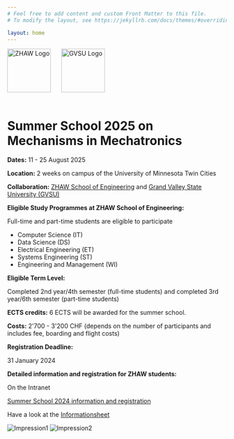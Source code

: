 ```yaml
---
# Feel free to add content and custom Front Matter to this file.
# To modify the layout, see https://jekyllrb.com/docs/themes/#overriding-theme-defaults

layout: home
---
```

<div>
    <img src="/assets/images/ZHAW_Logo.png" alt="ZHAW Logo" width="auto" height="100" style="margin-right: 20px;margin-bottom: 20px;">
    <img src="/assets/images/GVSU_Logo.png" alt="GVSU Logo" width="auto" height="100" style="margin-bottom: 20px;">
</div>

# Summer School 2025 on Mechanisms in Mechatronics

**Dates:** 11 - 25 August 2025

**Location:** 2 weeks on campus of the University of Minnesota Twin Cities

**Collaboration:** [ZHAW School of Engineering](https://www.zhaw.ch/en/engineering/) and [Grand Valley State University (GVSU)](https://www.gvsu.edu/engineering/)

**Eligible Study Programmes at ZHAW School of Engineering:**

Full-time and part-time students are eligible to participate

- Computer Science (IT)
- Data Science (DS)
- Electrical Engineering (ET)
- Systems Engineering (ST)
- Engineering and Management (WI)

**Eligible Term Level:**

Completed 2nd year/4th semester (full-time students) and completed 3rd year/6th semester (part-time students)

**ECTS credits:** 6 ECTS will be awarded for the summer school.

**Costs:** 2'700 - 3'200 CHF (depends on the number of participants and includes fee, boarding and flight costs)

**Registration Deadline:**

31 January 2024

**Detailed information and registration for ZHAW students:**

On the Intranet

[Summer School 2024 information and registration](http://bit.ly/SoE_summer_school_2024)

Have a look at the [Informationsheet](assets/images/Infosheet_GVSU_Summer_School_2024_.pdf)

![Impression1](/assets/images/img1.png)
![Impression2](/assets/images/img2.png)
